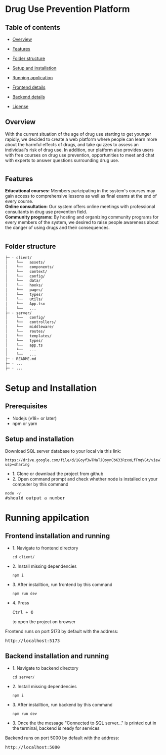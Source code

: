 <body>

<h1>Drug Use Prevention Platform</h1>

<div>
  <h2>Table of contents</h3>
  <ul>
    <li><a href="#overview">Overview</a></li>
  </ul>
  <ul>
    <li><a href="#feature">Features</a></li>
  </ul>
  <ul>
    <li><a href="#folder-structure">Folder structure</a></li>
  </ul>
  <ul>
    <li><a href="#set-up">Setup and installation</a></li>
  </ul>
  <ul>
    <li><a href="#running">Running application</a></li>
  </ul>
  <ul>
    <li><a href="#frontend-details">Frontend details</a></li>
  </ul>
  <ul>
    <li><a href="#backend-details">Backend details</a></li>
  </ul>
  <ul>
    <li><a href="#license">License</a></li>
  </ul>
</div>


<div>

  <h2 id="overview">Overview</h3>
  <p>
    With the current situation of the age of drug use starting to get younger rapidly, we decided to create a web platform where
    people can learn more about the harmful effects of drugs, and take quizzes to assess an individual's risk of drug use.
    In addition, our platform also provides users with free courses on drug use prevention, opportunities to meet and chat
    with experts to answer questions surrounding drug use.
  </p>

  <h1></h1>
  
  <h2 id="feature">Features</h3>
  <div>
      <b>Educational courses:</b> 
      <span>Members partcipating in the system's courses may gain access to comprehensive lessons as well as final exams at the end of every course.</span>
      <div></div>
      <b>Online consultation:</b>
      <span>Our system offers online meetings with professional consultants in drug use prevention field.</span>
      <div></div>
      <b>Community programs:</b>
      <span>By hosting and organizing community programs for every members of the system, we desired to raise people awareness about the danger of using drugs and their consequences. </span>
  </div>
  
  <h1></h1>

  <h2 id="folder-structure">Folder structure</h2>

  ```bash
├─ · client/
│    └──   assets/
│    └──   components/
│    └──   context/
│    └──   config/
│    └──   data/
│    └──   hooks/
│    └──   pages/
│    └──   types/
│    └──   utils/
│    └──   App.tsx
│    └──   ...
├─ · server/
│    └──   config/
│    └──   controllers/
│    └──   middleware/
│    └──   routes/
│    └──   templates/
│    └──   types/
│    └──   app.ts
│    └──   ...
│    └──   ...
├─ · README.md
├─ · ...
├─ · ...
  ```



<h1 id="set-up">Setup and Installation</h2>
<h2>Prerequisites</h3>
  <ul>
    <li>Nodejs (v18+ or later)</li>
    <li>npm or yarn</li>
  </ul>

<h2>Setup and installation</h3>
<div>
  Download SQL server database to your local via this link: 
  <pre><code>https://drive.google.com/file/d/1Goyf3wTMaTJQoynCbK33RzxoLfTmqVGt/view?usp=sharing</code></pre>
</div>
<ul>
   <li>1. Clone or download the project from github</li>
   <li>2. Open command prompt and check whether node is installed on your computer by this command</li>
</ul> 
<pre>
<code>node -v </code>
#should output a number  
</pre>


<h1 id="running">Running appilcation</h1>
<h2 id="frontend-details">
  Frontend installation and running  
</h2>
<ul>
  <li>
  1. Navigate to frontend directory
  </li>
    <pre><code>cd client/</code></pre>
  <li>
  2. Install missing dependencies
  </li>
    <pre><code>npm i</code></pre>
  <li>
  3. After installtion, run frontend by this command 
  </li>
    <pre><code>npm run dev</code></pre>
  <li>
    4. Press <pre>Ctrl + O</pre> to open the project on browser
  </li>
  </ul>

  Frontend runs on port 5173 by default with the address: <pre>http://localhost:5173</pre>
</div>

<h2 id="backend-details">
  Backend installation and running  
</h2>
<ul>
  <li>
  1. Navigate to backend directory
  </li>
    <pre><code>cd server/</code></pre>
  <li>
  2. Install missing dependencies
  </li>
    <pre><code>npm i</code></pre>
  <li>
  3. After installtion, run backend by this command 
  </li>
    <pre><code>npm run dev</code></pre>
  <li>
  3. Once the the message "Connected to SQL server..." is printed out in the terminal, backend is ready for services
  </li>
</ul>
Backend runs on port 5000 by default with the address: <pre>http://localhost:5000</pre>

</div>



</body>

